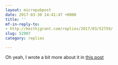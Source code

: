 ```yaml
---
layout: micropubpost
date: 2017-03-30 14:41:47 +0000
title: ''
mf-in-reply-to:
- http://keithjgrant.com/replies/2017/03/52759/
slug: 52907
category: replies

---
```

Oh yeah, I wrote a bit more about it in [this post](/posts/2017/01/hello-indieweb/)

